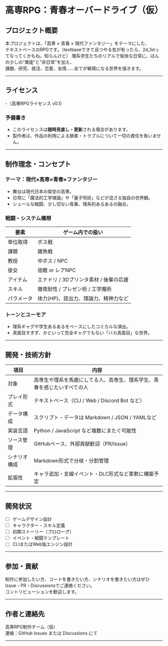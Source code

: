 # 高専RPG：青春オーバードライブ（仮）

## プロジェクト概要

本プロジェクトは、「高専 × 青春 × 現代ファンタジー」をテーマにした、  
テキストベースのRPGです。（textbaseできて且つやる気が有ったら、2d,3dってなってくかもね。知らんけど）
理系学生たちのリアルで愉快な日常に、ほんの少しの“異能”と“非日常”を加え、  
課題、研究、就活、恋愛、友情……全てが戦場になる世界を描きます。

---

## ライセンス
 -（高専RPGライセンス v0.1）

### 予備書き
- このライセンスは**随時見直し・更新**される場合があります。
- 製作者は、作品の利用による損害・トラブルについて一切の責任を負いません。

---

## 制作理念・コンセプト

### テーマ：現代×高専×青春×ファンタジー
- 舞台は現代日本の架空の高専。
- 日常に「魔法的工学理論」や「量子呪術」などが混ざる独自の世界観。
- シュールな戦闘、少し切ない青春、理系的あるあるの融合。

### 戦闘・システム構想
| 要素        | ゲーム内での扱い                          |
|-------------|-------------------------------------------|
| 単位取得     | ボス戦                                    |
| 課題         | 雑魚戦                                    |
| 教授         | 中ボス / NPC                              |
| 彼女         | 宿敵 or レアNPC                           |
| アイテム     | エナドリ / 3Dプリンタ素材 / 後輩の応援    |
| スキル       | 徹夜耐性 / プレゼン術 / 工学魔術           |
| パラメータ   | 体力(HP)、提出力、理論力、精神力など     |

### トーンとユーモア
- 理系ギャグや学生あるあるをベースにしたコミカルな演出。
- 真面目すぎず、かといって完全ギャグでもない「バカ真面目」な世界。

---

## 開発・技術方針

| 項目           | 内容                                                  |
|----------------|-------------------------------------------------------|
| 対象           | 高専生や理系を馬鹿にしてる人、高専生、理系学生、青春を感じたいすべての人           |
| プレイ形式     | テキストベース（CLI / Web / Discord Bot など）       |
| データ構成     | スクリプト・データは Markdown / JSON / YAMLなど       |
| 実装言語       | Python / JavaScript など複数にまたぐ可能性                    |
| ソース管理     | GitHubベース、外部貢献歓迎（PR/Issue）                |
| シナリオ構成   | Markdown形式で分岐・分割管理                         |
| 拡張性         | キャラ追加・支線イベント・DLC形式など柔軟に構築予定   |

---

## 開発状況

- [ ] ゲームデザイン設計
- [ ] キャラクター・スキル定義
- [ ] 初期ストーリー（プロローグ）
- [ ] イベント・戦闘テンプレート
- [ ] CLIまたはWeb版エンジン設計

---

## 参加・貢献

制作に参加したい方、コードを書きたい方、シナリオを書きたい方はぜひIssue・PR・Discussionsでご連絡ください。  
コントリビューションを歓迎します。

---

## 作者と連絡先

高専RPG制作チーム（仮）  
連絡：GitHub Issues または Discussions にて

---
